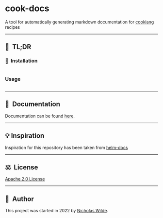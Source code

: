 # cook-docs
A tool for automatically generating markdown documentation for [cooklang][1] recipes

---

## :rocket:&nbsp; TL;DR

### :floppy_disk:&nbsp; Installation

```
```

### Usage

```
```

---

## :book:&nbsp; Documentation

Documentation can be found [here](http://nicholaswilde.io/cook-docs).

---

## :bulb: Inspiration

Inspiration for this repository has been taken from [helm-docs](https://github.com/norwoodj/helm-docs)

---

## ​:balance_scale:​&nbsp;​ License

​[​Apache 2.0 License​](./LICENSE)

---

## ​:pencil:​&nbsp;​ Author

​This project was started in 2022 by [​Nicholas Wilde​](https://github.com/nicholaswilde/).

[1]: https://cooklang.org/
